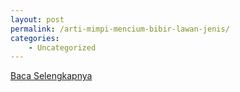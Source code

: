 ```yaml
---
layout: post
permalink: /arti-mimpi-mencium-bibir-lawan-jenis/
categories:
    - Uncategorized
---
```


[Baca Selengkapnya](/01)